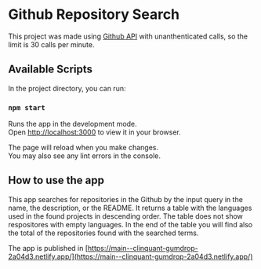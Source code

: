 # Github Repository Search

This project was made using [Github API](https://docs.github.com/en/rest) with unanthenticated calls, so the limit is 30 calls per minute.

## Available Scripts

In the project directory, you can run:

### `npm start`

Runs the app in the development mode.\
Open [http://localhost:3000](http://localhost:3000) to view it in your browser.

The page will reload when you make changes.\
You may also see any lint errors in the console.

## How to use the app

This app searches for repositories in the Github by the input query in the name, the description, or the README. It returns a table with the languages used in the found projects in descending order. The table does not show respositores with empty languages. In the end of the table you will find also the total of the repositories found with the searched terms.

The app is published in [https://main--clinquant-gumdrop-2a04d3.netlify.app/](https://main--clinquant-gumdrop-2a04d3.netlify.app/)
